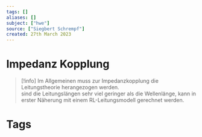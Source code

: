 ```yaml
---
tags: []
aliases: []
subject: ["hwe"]
source: ["Siegbert Schrempf"]
created: 27th March 2023
---
```


# Impedanz Kopplung

> [!info] Im Allgemeinen muss zur Impedanzkopplung die Leitungstheorie herangezogen werden.  
> sind die Leitungslängen sehr viel geringer als die Wellenlänge, kann in erster Näherung mit einem RL-Leitungsmodell gerechnet werden. 

# Tags